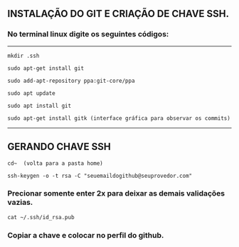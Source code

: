 ## INSTALAÇÃO DO GIT E CRIAÇÃO DE CHAVE SSH.

### No terminal linux digite os seguintes códigos:

---

```
mkdir .ssh
```

```
sudo apt-get install git
```

```
sudo add-apt-repository ppa:git-core/ppa
```

```
sudo apt update
```

```
sudo apt install git
```

```
sudo apt-get install gitk (interface gráfica para observar os commits)
```

---

## GERANDO CHAVE SSH

```
cd~  (volta para a pasta home)
```

```
ssh-keygen -o -t rsa -C "seuemaildogithub@seuprovedor.com"
```

### Precionar somente enter 2x para deixar as demais validações vazias.

```
cat ~/.ssh/id_rsa.pub
```

### Copiar a chave e colocar no perfil do github.
